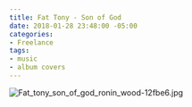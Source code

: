 ```yaml
---
title: Fat Tony - Son of God
date: 2018-01-28 23:48:00 -05:00
categories:
- Freelance
tags:
- music
- album covers
---
```


![Fat_tony_son_of_god_ronin_wood-12fbe6.jpg](/uploads/Fat_tony_son_of_god_ronin_wood-12fbe6.jpg)